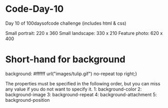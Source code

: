 # Code-Day-10
Day 10 of 100daysofcode challenge (includes html &amp; css)

Small portrait: 220 x 360
Small landscape: 330 x 210
Feature photo: 620 x 400

# Short-hand for background
background: #ffffff url("images/tulip.gif") no-repeat top right;}

The properties must be specified 
in the following order, but you 
can miss any value if you do not 
want to specify it.
1: background-color
2: background-image
3: background-repeat
4: background-attachment
5: background-position